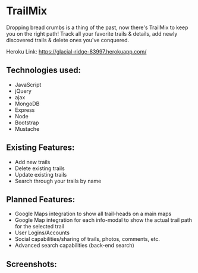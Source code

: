   # TrailMix

  Dropping bread crumbs is a thing of the past, now there's TrailMix to keep you on the right path! Track all your favorite trails & details, add newly discovered trails & delete ones you've conquered.

  Heroku Link:  https://glacial-ridge-83997.herokuapp.com/

  ## Technologies used:
  - JavaScript
  - jQuery
  - ajax
  - MongoDB
  - Express
  - Node
  - Bootstrap
  - Mustache

  ## Existing Features:
  - Add new trails
  - Delete existing trails
  - Update existing trails
  - Search through your trails by name

  ## Planned Features:
  - Google Maps integration to show all trail-heads on a main maps
  - Google Map integration for each info-modal to show the actual trail path for
    the selected trail
  - User Logins/Accounts
  - Social capabilities/sharing of trails, photos, comments, etc.
  - Advanced search capabilities (back-end search)

  ## Screenshots:
  
